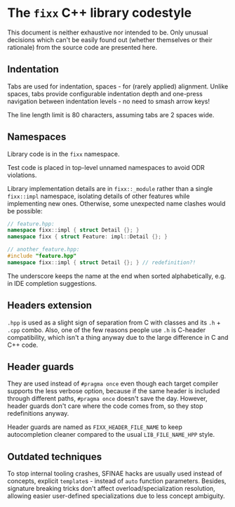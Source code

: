 # The `fixx` C++ library codestyle

This document is neither exhaustive nor intended to be. Only unusual decisions which can't be easily found out (whether themselves or their rationale) from the source code are presented here.

## Indentation

Tabs are used for indentation, spaces - for (rarely applied) alignment. Unlike spaces, tabs provide configurable indentation depth and one-press navigation between indentation levels - no need to smash arrow keys!

The line length limit is 80 characters, assuming tabs are 2 spaces wide.

## Namespaces

Library code is in the `fixx` namespace.

Test code is placed in top-level unnamed namespaces to avoid ODR violations.

Library implementation details are in `fixx::_module` rather than a single `fixx::impl` namespace, isolating details of other features while implementing new ones. Otherwise, some unexpected name clashes would be possible:
```c++
// feature.hpp:
namespace fixx::impl { struct Detail {}; }
namespace fixx { struct Feature: impl::Detail {}; }

// another_feature.hpp:
#include "feature.hpp"
namespace fixx::impl { struct Detail {}; } // redefinition?!
```

The underscore keeps the name at the end when sorted alphabetically, e.g. in IDE completion suggestions.

## Headers extension

`.hpp` is used as a slight sign of separation from C with classes and its `.h` + `.cpp` combo. Also, one of the few reasons people use `.h` is C-header compatibility, which isn't a thing anyway due to the large difference in C and C++ code.

## Header guards

They are used instead of `#pragma once` even though each target compiler supports the less verbose option, because if the same header is included through different paths, `#pragma once` doesn't save the day. However, header guards don't care where the code comes from, so they stop redefinitions anyway.

Header guards are named as `FIXX_HEADER_FILE_NAME` to keep autocompletion cleaner compared to the usual `LIB_FILE_NAME_HPP` style.

## Outdated techniques

To stop internal tooling crashes, SFINAE hacks are usually used instead of concepts, explicit `template`s - instead of `auto` function parameters. Besides, signature breaking tricks don't affect overload/specialization resolution, allowing easier user-defined specializations due to less concept ambiguity.
